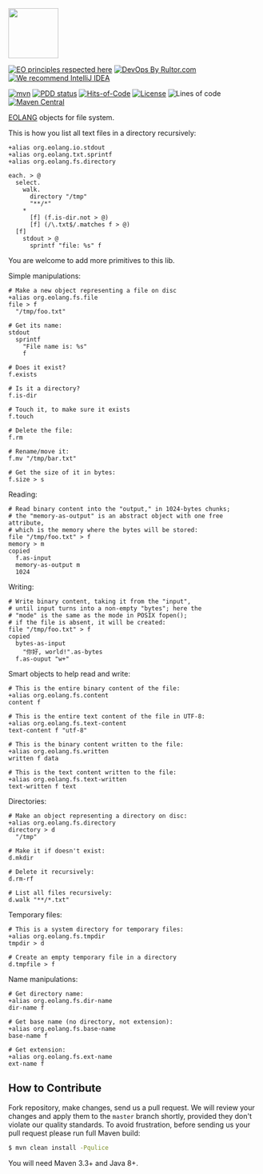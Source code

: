 <img src="https://www.yegor256.com/images/books/elegant-objects/cactus.svg" height="100px" />

[![EO principles respected here](https://www.elegantobjects.org/badge.svg)](https://www.elegantobjects.org)
[![DevOps By Rultor.com](http://www.rultor.com/b/yegor256/eo-files)](http://www.rultor.com/p/yegor256/eo-files)
[![We recommend IntelliJ IDEA](https://www.elegantobjects.org/intellij-idea.svg)](https://www.jetbrains.com/idea/)

[![mvn](https://github.com/yegor256/eo-files/actions/workflows/mvn.yml/badge.svg?branch=master)](https://github.com/yegor256/eo-files/actions/workflows/mvn.yml)
[![PDD status](http://www.0pdd.com/svg?name=yegor256/eo-files)](http://www.0pdd.com/p?name=yegor256/eo-files)
[![Hits-of-Code](https://hitsofcode.com/github/yegor256/eo-files)](https://hitsofcode.com/view/github/yegor256/eo-files)
[![License](https://img.shields.io/badge/license-MIT-green.svg)](https://github.com/yegor256/eo-files/blob/master/LICENSE.txt)
![Lines of code](https://img.shields.io/tokei/lines/github/yegor256/eo-files)
[![Maven Central](https://img.shields.io/maven-central/v/org.eolang/eo-files.svg)](https://maven-badges.herokuapp.com/maven-central/org.eolang/eo-files)

[EOLANG](https://www.eolang.org) objects for file system.

This is how you list all text files in a directory recursively:

```
+alias org.eolang.io.stdout
+alias org.eolang.txt.sprintf
+alias org.eolang.fs.directory

each. > @
  select.
    walk.
      directory "/tmp"
      "**/*"
    *
      [f] (f.is-dir.not > @)
      [f] (/\.txt$/.matches f > @)
  [f]
    stdout > @
      sprintf "file: %s" f
```

You are welcome to add more primitives to this lib.

Simple manipulations:

```
# Make a new object representing a file on disc
+alias org.eolang.fs.file
file > f
  "/tmp/foo.txt"

# Get its name:
stdout
  sprintf
    "File name is: %s"
    f

# Does it exist?
f.exists

# Is it a directory?
f.is-dir

# Touch it, to make sure it exists
f.touch

# Delete the file:
f.rm

# Rename/move it:
f.mv "/tmp/bar.txt"

# Get the size of it in bytes:
f.size > s
```

Reading:

```
# Read binary content into the "output," in 1024-bytes chunks;
# the "memory-as-output" is an abstract object with one free attribute,
# which is the memory where the bytes will be stored:
file "/tmp/foo.txt" > f
memory > m
copied
  f.as-input
  memory-as-output m
  1024
```

Writing:

```
# Write binary content, taking it from the "input",
# until input turns into a non-empty "bytes"; here the
# "mode" is the same as the mode in POSIX fopen();
# if the file is absent, it will be created:
file "/tmp/foo.txt" > f
copied
  bytes-as-input
    "你好, world!".as-bytes
  f.as-ouput "w+"
```

Smart objects to help read and write:

```
# This is the entire binary content of the file:
+alias org.eolang.fs.content
content f

# This is the entire text content of the file in UTF-8:
+alias org.eolang.fs.text-content
text-content f "utf-8"

# This is the binary content written to the file:
+alias org.eolang.fs.written
written f data

# This is the text content written to the file:
+alias org.eolang.fs.text-written
text-written f text
```

Directories:

```
# Make an object representing a directory on disc:
+alias org.eolang.fs.directory
directory > d
  "/tmp"

# Make it if doesn't exist:
d.mkdir

# Delete it recursively:
d.rm-rf

# List all files recursively:
d.walk "**/*.txt"
```

Temporary files:

```
# This is a system directory for temporary files:
+alias org.eolang.fs.tmpdir
tmpdir > d

# Create an empty temporary file in a directory
d.tmpfile > f
```

Name manipulations:

```
# Get directory name:
+alias org.eolang.fs.dir-name
dir-name f

# Get base name (no directory, not extension):
+alias org.eolang.fs.base-name
base-name f

# Get extension:
+alias org.eolang.fs.ext-name
ext-name f
```

## How to Contribute

Fork repository, make changes, send us a pull request.
We will review your changes and apply them to the `master` branch shortly,
provided they don't violate our quality standards. To avoid frustration,
before sending us your pull request please run full Maven build:

```bash
$ mvn clean install -Pqulice
```

You will need Maven 3.3+ and Java 8+.

